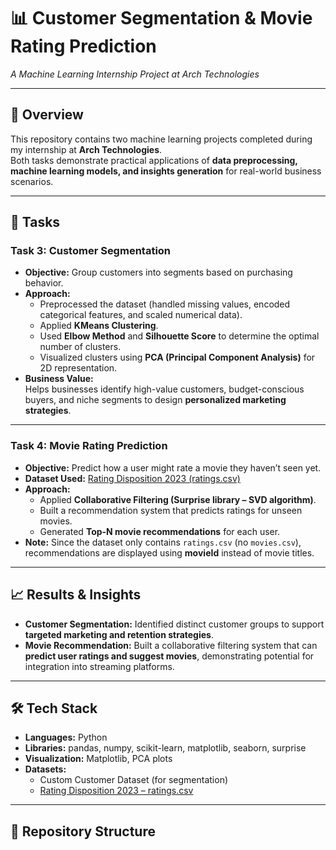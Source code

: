 # 📊 Customer Segmentation & Movie Rating Prediction  
_A Machine Learning Internship Project at Arch Technologies_

---

## 📌 Overview
This repository contains two machine learning projects completed during my internship at **Arch Technologies**.  
Both tasks demonstrate practical applications of **data preprocessing, machine learning models, and insights generation** for real-world business scenarios.

---

## 🚀 Tasks

### **Task 3: Customer Segmentation**
- **Objective:** Group customers into segments based on purchasing behavior.  
- **Approach:**  
  - Preprocessed the dataset (handled missing values, encoded categorical features, and scaled numerical data).  
  - Applied **KMeans Clustering**.  
  - Used **Elbow Method** and **Silhouette Score** to determine the optimal number of clusters.  
  - Visualized clusters using **PCA (Principal Component Analysis)** for 2D representation.  
- **Business Value:**  
  Helps businesses identify high-value customers, budget-conscious buyers, and niche segments to design **personalized marketing strategies**.  

---

### **Task 4: Movie Rating Prediction**
- **Objective:** Predict how a user might rate a movie they haven’t seen yet.  
- **Dataset Used:** [Rating Disposition 2023 (ratings.csv)](https://files.grouplens.org/datasets/rating-disposition-2023/ratings.csv)  
- **Approach:**  
  - Applied **Collaborative Filtering (Surprise library – SVD algorithm)**.  
  - Built a recommendation system that predicts ratings for unseen movies.  
  - Generated **Top-N movie recommendations** for each user.  
- **Note:** Since the dataset only contains `ratings.csv` (no `movies.csv`), recommendations are displayed using **movieId** instead of movie titles.  

---

## 📈 Results & Insights
- **Customer Segmentation:** Identified distinct customer groups to support **targeted marketing and retention strategies**.  
- **Movie Recommendation:** Built a collaborative filtering system that can **predict user ratings and suggest movies**, demonstrating potential for integration into streaming platforms.  

---

## 🛠️ Tech Stack
- **Languages:** Python  
- **Libraries:** pandas, numpy, scikit-learn, matplotlib, seaborn, surprise  
- **Visualization:** Matplotlib, PCA plots  
- **Datasets:**  
  - Custom Customer Dataset (for segmentation)  
  - [Rating Disposition 2023 – ratings.csv](https://files.grouplens.org/datasets/rating-disposition-2023/ratings.csv)  

---

## 📂 Repository Structure
